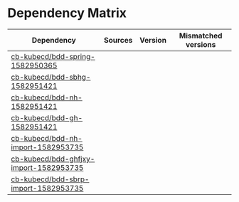 # Dependency Matrix

Dependency | Sources | Version | Mismatched versions
---------- | ------- | ------- | -------------------
[cb-kubecd/bdd-spring-1582950365](https://github.com/cb-kubecd/bdd-spring-1582950365.git) |  | []() | 
[cb-kubecd/bdd-sbhg-1582951421](https://github.com/cb-kubecd/bdd-sbhg-1582951421.git) |  | []() | 
[cb-kubecd/bdd-nh-1582951421](https://github.com/cb-kubecd/bdd-nh-1582951421.git) |  | []() | 
[cb-kubecd/bdd-gh-1582951421](https://github.com/cb-kubecd/bdd-gh-1582951421.git) |  | []() | 
[cb-kubecd/bdd-nh-import-1582953735](https://github.com/cb-kubecd/bdd-nh-import-1582953735.git) |  | []() | 
[cb-kubecd/bdd-ghfjxy-import-1582953735](https://github.com/cb-kubecd/bdd-ghfjxy-import-1582953735.git) |  | []() | 
[cb-kubecd/bdd-sbrp-import-1582953735](https://github.com/cb-kubecd/bdd-sbrp-import-1582953735.git) |  | []() | 
